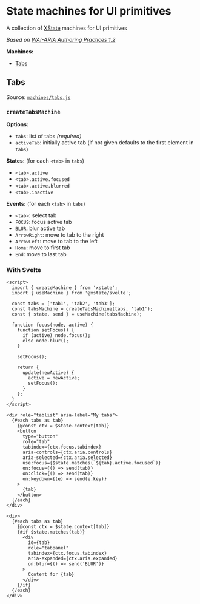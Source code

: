 # State machines for UI primitives

A collection of [XState](https://xstate.js.org/docs/) machines for UI primitives

_Based on [WAI-ARIA Authoring Practices 1.2](https://www.w3.org/TR/wai-aria-practices-1.2/)_

**Machines:**

- [Tabs](#tabs)

## Tabs

Source: [`machines/tabs.js`](machines/tabs.js)

### `createTabsMachine`

**Options:**

- `tabs`: list of tabs _(required)_
- `activeTab`: initially active tab (if not given defaults to the first element in `tabs`)

**States:** (for each `<tab>` in `tabs`)

- `<tab>.active`
- `<tab>.active.focused`
- `<tab>.active.blurred`
- `<tab>.inactive`

**Events:** (for each `<tab>` in `tabs`)

- `<tab>`: select tab
- `FOCUS`: focus active tab
- `BLUR`: blur active tab
- `ArrowRight`: move to tab to the right
- `ArrowLeft`: move to tab to the left
- `Home`: move to first tab
- `End`: move to last tab

### With Svelte

```svelte
<script>
  import { createMachine } from 'xstate';
  import { useMachine } from '@xstate/svelte';

  const tabs = ['tab1', 'tab2', 'tab3'];
  const tabsMachine = createTabsMachine(tabs, 'tab1');
  const { state, send } = useMachine(tabsMachine);

  function focus(node, active) {
    function setFocus() {
      if (active) node.focus();
      else node.blur();
    }

    setFocus();

    return {
      update(newActive) {
        active = newActive;
        setFocus();
      }
    };
  }
</script>

<div role="tablist" aria-label="My tabs">
  {#each tabs as tab}
    {@const ctx = $state.context[tab]}
    <button
      type="button"
      role="tab"
      tabindex={ctx.focus.tabindex}
      aria-controls={ctx.aria.controls}
      aria-selected={ctx.aria.selected}
      use:focus={$state.matches(`${tab}.active.focused`)}
      on:focus={() => send(tab)}
      on:click={() => send(tab)}
      on:keydown={(e) => send(e.key)}
    >
      {tab}
    </button>
  {/each}
</div>

<div>
  {#each tabs as tab}
    {@const ctx = $state.context[tab]}
    {#if $state.matches(tab)}
      <div
        id={tab}
        role="tabpanel"
        tabindex={ctx.focus.tabindex}
        aria-expanded={ctx.aria.expanded}
        on:blur={() => send('BLUR')}
      >
        Content for {tab}
      </div>
    {/if}
  {/each}
</div>
```
